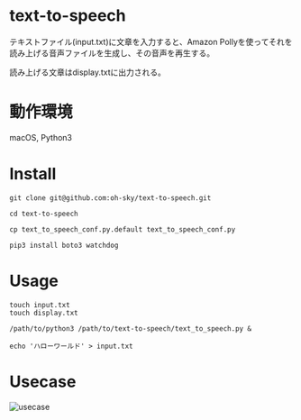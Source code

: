 # text-to-speech

テキストファイル(input.txt)に文章を入力すると、Amazon Pollyを使ってそれを読み上げる音声ファイルを生成し、その音声を再生する。

読み上げる文章はdisplay.txtに出力される。

# 動作環境

macOS, Python3

# Install

```
git clone git@github.com:oh-sky/text-to-speech.git

cd text-to-speech

cp text_to_speech_conf.py.default text_to_speech_conf.py

pip3 install boto3 watchdog
```

# Usage

```
touch input.txt
touch display.txt

/path/to/python3 /path/to/text-to-speech/text_to_speech.py &

echo 'ハローワールド' > input.txt
```

# Usecase

![usecase](https://github.com/oh-sky/text-to-speech/blob/img/usecase.png)
